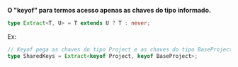 
**O "keyof" para termos acesso apenas as chaves do tipo informado.**

```typescript
type Extract<T, U> = T extends U ? T : never;
```

Ex:

```typescript
// Keyof pega as chaves do tipo Project e as chaves do tipo BaseProject.
type SharedKeys = Extract<keyof Project, keyof BaseProject>;
```

```typescript

```

```typescript

```
